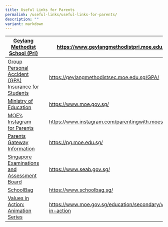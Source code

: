```yaml
---
title: Useful Links for Parents
permalink: /useful-links/useful-links-for-parents/
description: ""
variant: markdown
---
```

| [Geylang Methodist School (Pri)](https://www.geylangmethodistpri.moe.edu.sg/) |  | https://www.geylangmethodistpri.moe.edu.sg/ |
| -------- | -------- | -------- |
| [Group Personal Accident (GPA) Insurance for Students](https://geylangmethodistsec.moe.edu.sg/GPA/)    |     | https://geylangmethodistsec.moe.edu.sg/GPA/     |
| [Ministry of Education](https://www.moe.gov.sg/)    |      | https://www.moe.gov.sg/     |
| [MOE’s Instagram for Parents](https://www.instagram.com/parentingwith.moesg/)     |      | https://www.instagram.com/parentingwith.moesg/     |
| [Parents Gateway Information](https://pg.moe.edu.sg/)     |      | https://pg.moe.edu.sg/     |
| [Singapore Examinations and Assessment Board](https://www.seab.gov.sg/)     |      | https://www.seab.gov.sg/     |
| [SchoolBag](https://www.schoolbag.sg/)    |      | https://www.schoolbag.sg/     |
| [Values in Action: Animation Series](https://www.moe.gov.sg/education/secondary/values-in-action)    |      | https://www.moe.gov.sg/education/secondary/values-in-action     |